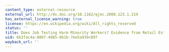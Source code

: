 ```yaml
---
content_type: external-resource
external_url: http://dx.doi.org/10.1162/qjec.2008.123.1.219
has_external_license_warning: true
license: https://en.wikipedia.org/wiki/All_rights_reserved
status: ''
title: Does Job Testing Harm Minority Workers? Evidence from Retail Establishments
uid: 6b2fac4a-8807-4085-8b1b-7ee5a939c097
wayback_url: ''
---
```

